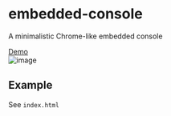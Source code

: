 # embedded-console
A minimalistic Chrome-like embedded console

[Demo](https://y21.github.io/embedded-console)<br/>
![image](https://user-images.githubusercontent.com/30553356/93689315-b16a6100-facd-11ea-98c1-7a90fc4b65c0.png)


## Example
See `index.html`
